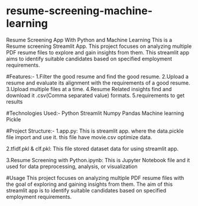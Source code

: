 # resume-screening-machine-learning
Resume Screening App With Python and Machine Learning This is a Resume screening Streamlit App. This project focuses on analyzing multiple PDF resume files to explore and gain insights from them. This streamlit app aims to identify suitable candidates based on specified employment requirements.

#Features:-
1.Filter the good resume and find the good resume.
2.Upload a resume and evaluate its alignment with the requirements of a good resume.
3.Upload multiple files at a time.
4.Resume Related insights find and download it .csv(Comma separated value) formats.
5.requirements to get results

#Technologies Used:-
Python
Streamlit
Numpy
Pandas
Machine learning
Pickle

#Project Structure:-
1.app.py: This is streamlit app. where the data.pickle file import and use it. this file have movie.csv optimize data.

2.tfidf.pkl & clf.pkl: This file stored dataset data for using streamlit app.

3.Resume Screening with Python.ipynb: This is Jupyter Notebook file and it used for data preprocessing, analysis, or visualization

#Usage
This project focuses on analyzing multiple PDF resume files with the goal of exploring and gaining insights from them. The aim of this streamlit app is to identify suitable candidates based on specified employment requirements.

